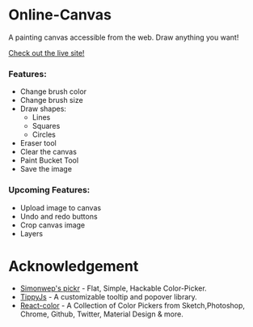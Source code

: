 # Online-Canvas

A painting canvas accessible from the web. Draw anything you want!

[Check out the live site!](https://online-canvas.netlify.app/)

### Features:
* Change brush color
* Change brush size
* Draw shapes:
    * Lines
    * Squares
    * Circles
* Eraser tool
* Clear the canvas
* Paint Bucket Tool
* Save the image

### Upcoming Features:
* Upload image to canvas
* Undo and redo buttons
* Crop canvas image 
* Layers

# Acknowledgement
* [Simonwep's pickr](https://github.com/Simonwep/pickr#getting-started) - Flat, Simple, Hackable Color-Picker.
* [TippyJs](https://github.com/atomiks/tippyjs-react) - A customizable tooltip and popover library.
* [React-color](https://casesandberg.github.io/react-color/) - A Collection of Color Pickers from Sketch,Photoshop, Chrome, Github, Twitter, Material Design & more.
